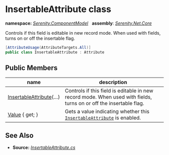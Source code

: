# InsertableAttribute class
**namespace:** *[Serenity.ComponentModel](../README.md#serenity.componentmodel-namespace)*   **assembly**: *[Serenity.Net.Core](../README.md)*

Controls if this field is editable in new record mode. When used with fields, turns on or off the insertable flag.

```csharp
[AttributeUsage(AttributeTargets.All)]
public class InsertableAttribute : Attribute
```

## Public Members

| name | description |
| --- | --- |
| [InsertableAttribute](InsertableAttribute/InsertableAttribute.md)(…) | Controls if this field is editable in new record mode. When used with fields, turns on or off the insertable flag. |
| [Value](InsertableAttribute/Value.md) { get; } | Gets a value indicating whether this [`InsertableAttribute`](InsertableAttribute.md) is enabled. |

## See Also

* **Source:** *[InsertableAttribute.cs](https://github.com/serenity-is/Serenity/blob/master/src/Serenity.Net.Core/ComponentModel/Common/InsertableAttribute.cs)*